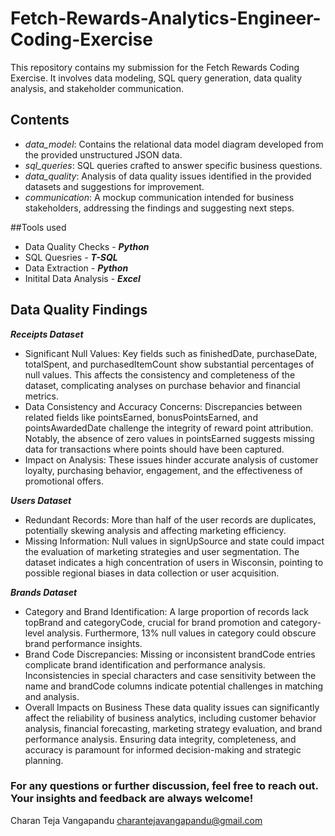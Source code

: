 # Fetch-Rewards-Analytics-Engineer-Coding-Exercise
This repository contains my submission for the Fetch Rewards Coding Exercise. It involves data modeling, SQL query generation, data quality analysis, and stakeholder communication.

## Contents
- *data_model*: Contains the relational data model diagram developed from the provided unstructured JSON data.
- *sql_queries*: SQL queries crafted to answer specific business questions.
- *data_quality*: Analysis of data quality issues identified in the provided datasets and suggestions for improvement.
- *communication*: A mockup communication intended for business stakeholders, addressing the findings and suggesting next steps.

##Tools used
- Data Quality Checks - ***Python***
- SQL Quesries - ***T-SQL***
- Data Extraction - ***Python***
- Initital Data Analysis - ***Excel***

## Data Quality Findings
***Receipts Dataset***
- Significant Null Values: Key fields such as finishedDate, purchaseDate, totalSpent, and purchasedItemCount show substantial percentages of null values. This affects the consistency and completeness of the dataset, complicating analyses on purchase behavior and financial metrics.
- Data Consistency and Accuracy Concerns: Discrepancies between related fields like pointsEarned, bonusPointsEarned, and pointsAwardedDate challenge the integrity of reward point attribution. Notably, the absence of zero values in pointsEarned suggests missing data for transactions where points should have been captured.
- Impact on Analysis: These issues hinder accurate analysis of customer loyalty, purchasing behavior, engagement, and the effectiveness of promotional offers.

***Users Dataset***
- Redundant Records: More than half of the user records are duplicates, potentially skewing analysis and affecting marketing efficiency.
- Missing Information: Null values in signUpSource and state could impact the evaluation of marketing strategies and user segmentation. The dataset indicates a high concentration of users in Wisconsin, pointing to possible regional biases in data collection or user acquisition.

***Brands Dataset***
- Category and Brand Identification: A large proportion of records lack topBrand and categoryCode, crucial for brand promotion and category-level analysis. Furthermore, 13% null values in category could obscure brand performance insights.
- Brand Code Discrepancies: Missing or inconsistent brandCode entries complicate brand identification and performance analysis. Inconsistencies in special characters and case sensitivity between the name and brandCode columns indicate potential challenges in matching and analysis.
- Overall Impacts on Business
These data quality issues can significantly affect the reliability of business analytics, including customer behavior analysis, financial forecasting, marketing strategy evaluation, and brand performance analysis. Ensuring data integrity, completeness, and accuracy is paramount for informed decision-making and strategic planning.

### For any questions or further discussion, feel free to reach out. Your insights and feedback are always welcome!
Charan Teja Vangapandu
charantejavangapandu@gmail.com
